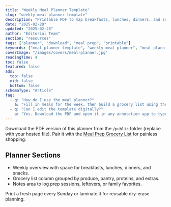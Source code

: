 ```yaml
---
title: "Weekly Meal Planner Template"
slug: "weekly-meal-planner-template"
description: "Printable PDF to map breakfasts, lunches, dinners, and snacks for the week."
date: "2025-02-28"
updated: "2025-02-28"
author: "Editorial Team"
section: "resources"
tags: ["planner", "download", "meal prep", "printable"]
keywords: ["meal planner template", "weekly meal planner", "meal planning pdf"]
coverImage: "/images/covers/meal-planner.jpg"
readingTime: 4
toc: false
featured: false
ads:
  top: false
  mid: false
  bottom: false
schemaType: "Article"
faq:
  - q: "How do I use the meal planner?"
    a: "Fill in meals for the week, then build a grocery list using the linked checklist."
  - q: "Can I edit the template digitally?"
    a: "Yes. Download the PDF and open it in any annotation app to type directly."
---
```


Download the PDF version of this planner from the `/public` folder (replace with your hosted file). Pair it with the [Meal Prep Grocery List](/meal-prep/meal-prep-grocery-list/) for painless shopping.

## Planner Sections
- Weekly overview with space for breakfasts, lunches, dinners, and snacks.
- Grocery list column grouped by produce, pantry, proteins, and extras.
- Notes area to log prep sessions, leftovers, or family favorites.

Print a fresh page every Sunday or laminate it for reusable dry-erase planning.
